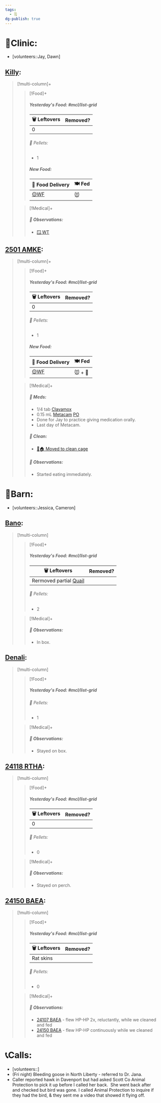 ```yaml
---
tags:
  - 🗒️
dg-publish: true
---
```


# 🏥Clinic:
- [volunteers::Jay, Dawn]

## [Killy](../RARE%20Birds/Ed%20Birds/Killy.md):
> [!multi-column]+
>
>> [!Food]+
>>##### Yesterday's Food: #mcl/list-grid
>> |🗑️ Leftovers| Removed?
>> |---|---|
>>|0|
>>
>>###### 💩 Pellets:
>>- 1
>>
>>##### New Food:
>> |🚚 Food Delivery| 🍽️ Fed|
>> |---|---|
>>|[🟡WF](../Admin/Codes/Whole%20food.md)|🐭|
>
>> [!Medical]+
>> ##### 🔭 Observations:
>> - [🪟 WT](../Admin/Codes/Window%20time.md)

## [2501 AMKE](../RARE%20Birds/2501%20AMKE.md):
> [!multi-column]+
>
>> [!Food]+
>>##### Yesterday's Food: #mcl/list-grid
>> |🗑️ Leftovers| Removed?
>> |---|---|
>>|0|
>>
>>###### 💩 Pellets:
>>- 1
>>
>>##### New Food:
>> |🚚 Food Delivery| 🍽️ Fed|
>> |---|---|
>>|[🟡WF](../Admin/Codes/Whole%20food.md)|🐭 + 💊|
>
>> [!Medical]+
>>##### 💊 Meds:
>> - 1/4 tab [Clavamox](../Admin/Codes/Medication/Clavamox.md)
>> - 0.15 mL [Metacam](../Admin/Codes/Medication/Metacam.md) [PO](../Admin/Codes/Per%20os.md)
>> 	- Done for Jay to practice giving medication orally.
>> 	- Last day of Metacam.
>>
>>##### 🫧 Clean:
>> - [🧼🏠 Moved to clean cage](../Admin/Codes/Moved%20to%20clean%20cage.md)
>>
>> ##### 🔭 Observations:
>> - Started eating immediately.

# 🏡Barn:
- [volunteers::Jessica, Cameron]

## [Bano](../RARE%20Birds/Ed%20Birds/Bano.md):
> [!multi-column]
>
>> [!Food]+
>> ##### Yesterday's Food: #mcl/list-grid
>> |🗑️ Leftovers| Removed?
>> |---|---|
>>|Rermoved partial [Quail](../Admin/Codes/Food/Quail.md)|
>>
>>###### 💩 Pellets:
>>- 2
>
>> [!Medical]+
>> ##### 🔭 Observations:
>> - In box.

## [Denali](../RARE%20Birds/Ed%20Birds/Denali.md):
> [!multi-column]
>
>> [!Food]+
>> ##### Yesterday's Food: #mcl/list-grid
>>###### 💩 Pellets:
>>- 1
>
>> [!Medical]+
>> ##### 🔭 Observations:
>> - Stayed on box.

## [24118 RTHA](../RARE%20Birds/24118%20RTHA.md):
> [!multi-column]
>
>> [!Food]+
>> ##### Yesterday's Food: #mcl/list-grid
>> |🗑️ Leftovers| Removed?
>> |---|---|
>>|0|
>>
>>###### 💩 Pellets:
>>- 0
>
>> [!Medical]+
>> ##### 🔭 Observations:
>> - Stayed on perch.

## [24150 BAEA](../RARE%20Birds/24150%20BAEA.md):
> [!multi-column]
>
>> [!Food]+
>> ##### Yesterday's Food: #mcl/list-grid
>> |🗑️ Leftovers| Removed?
>> |---|---|
>>|Rat skins|
>>
>>###### 💩 Pellets:
>>- 0
>
>> [!Medical]+
>> ##### 🔭 Observations:
>> - [24107 BAEA](../RARE%20Birds/24107%20BAEA.md) - flew HP-HP 2x, reluctantly, while we cleaned and fed
>> - [24150 BAEA](../RARE%20Birds/24150%20BAEA.md) - flew HP-HP continuously while we cleaned and fed

# 📞Calls:
- [volunteers::]
- (Fri night) Bleeding goose in North Liberty - referred to Dr. Jana. 
- Caller reported hawk in Davenport but had asked Scott Co Animal Protection to pick it up before I called her back.  She went back after and checked but bird was gone. I called Animal Protection to inquire if they had the bird, & they sent me a video that showed it flying off.